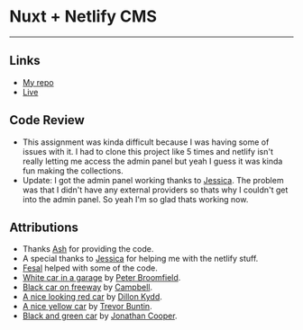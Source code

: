 # Nuxt + Netlify CMS
---

## Links
- [My repo](https://github.com/Raj-Hunjan/cpnt200-a3-othercopy)
- [Live](https://modest-kare-23440b.netlify.app/)

## Code Review
- This assignment was kinda difficult because I was having some of issues with it. I had to clone this project like 5 times and netlify isn't really letting me access the admin panel but yeah I guess it was kinda fun making the collections.
- Update: I got the admin panel working thanks to [Jessica](https://github.com/Enyorose). The problem was that I didn't have any external providers so thats why I couldn't get into the admin panel. So yeah I'm so glad thats working now. 

## Attributions
- Thanks [Ash](https://github.com/lilyx13) for providing the code.
- A special thanks to [Jessica](https://github.com/Enyorose) for helping me with the netlify stuff.
- [Fesal](https://github.com/FesalBadday) helped with some of the code.
- [White car in a garage](https://unsplash.com/photos/m3m-lnR90uM) by [Peter Broomfield](https://unsplash.com/@peterbroomfield).
- [Black car on freeway](https://unsplash.com/photos/3ZUsNJhi_Ik) by [Campbell](https://unsplash.com/@campful).
- [A nice looking red car](https://unsplash.com/photos/SHXCj2Syo7c) by [Dillon Kydd](https://unsplash.com/@kyddvisuals).
- [A nice yellow car](https://unsplash.com/photos/zNLmojzLlKA) by [Trevor Buntin](https://unsplash.com/@detroitmetro).
- [Black and green car](https://unsplash.com/photos/IMeL7bGWJCs) by [Jonathan Cooper](https://unsplash.com/@theshuttervision).
